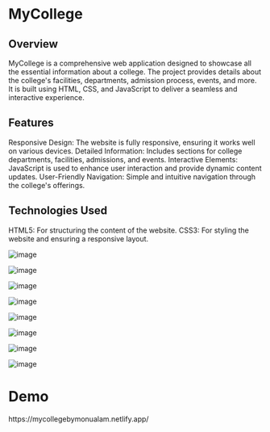 <h1>MyCollege </h1>

<h2>Overview </h2>
MyCollege is a comprehensive web application designed to showcase all the essential information about a college. 
The project provides details about the college's facilities, departments, admission process, events, and more. 
It is built using HTML, CSS, and JavaScript to deliver a seamless and interactive experience.

<h2>Features</h2>
Responsive Design: The website is fully responsive, ensuring it works well on various devices.
Detailed Information: Includes sections for college departments, facilities, admissions, and events.
Interactive Elements: JavaScript is used to enhance user interaction and provide dynamic content updates.
User-Friendly Navigation: Simple and intuitive navigation through the college's offerings.

<h2>Technologies Used</h2>
HTML5: For structuring the content of the website.
CSS3: For styling the website and ensuring a responsive layout.

![image](https://github.com/user-attachments/assets/985e7857-b4ad-4bdb-a97b-cc121ac11fc7)

![image](https://github.com/user-attachments/assets/2d89feab-f2fa-4382-82f2-1bc0f7993ae7)

![image](https://github.com/user-attachments/assets/e0cbf100-291e-410a-9c76-8f25e5b463dd)

![image](https://github.com/user-attachments/assets/b15317fa-4de3-4ef1-a0a8-56bc25b80e40)

![image](https://github.com/user-attachments/assets/b2817f95-921a-4bc6-bbb8-69624ef1a373)

![image](https://github.com/user-attachments/assets/f66450c4-4d00-47c4-859e-21859e498380)

![image](https://github.com/user-attachments/assets/9e16f718-d07e-454d-abfd-4ca48a70ae02)

![image](https://github.com/user-attachments/assets/521c1540-47e3-4223-8088-fd847a770b1a)

<h1>Demo</h1>
https://mycollegebymonualam.netlify.app/





